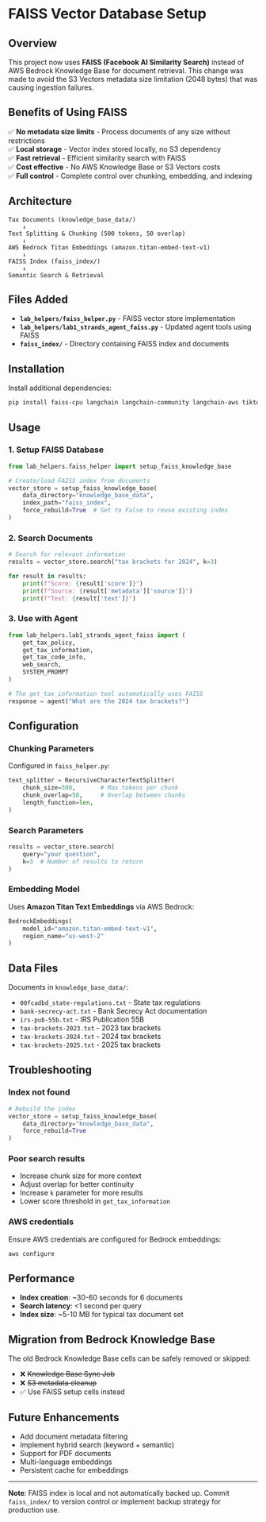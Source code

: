 # FAISS Vector Database Setup

## Overview

This project now uses **FAISS (Facebook AI Similarity Search)** instead of AWS Bedrock Knowledge Base for document retrieval. This change was made to avoid the S3 Vectors metadata size limitation (2048 bytes) that was causing ingestion failures.

## Benefits of Using FAISS

✅ **No metadata size limits** - Process documents of any size without restrictions  
✅ **Local storage** - Vector index stored locally, no S3 dependency  
✅ **Fast retrieval** - Efficient similarity search with FAISS  
✅ **Cost effective** - No AWS Knowledge Base or S3 Vectors costs  
✅ **Full control** - Complete control over chunking, embedding, and indexing  

## Architecture

```
Tax Documents (knowledge_base_data/)
    ↓
Text Splitting & Chunking (500 tokens, 50 overlap)
    ↓
AWS Bedrock Titan Embeddings (amazon.titan-embed-text-v1)
    ↓
FAISS Index (faiss_index/)
    ↓
Semantic Search & Retrieval
```

## Files Added

- **`lab_helpers/faiss_helper.py`** - FAISS vector store implementation
- **`lab_helpers/lab1_strands_agent_faiss.py`** - Updated agent tools using FAISS
- **`faiss_index/`** - Directory containing FAISS index and documents

## Installation

Install additional dependencies:

```bash
pip install faiss-cpu langchain langchain-community langchain-aws tiktoken
```

## Usage

### 1. Setup FAISS Database

```python
from lab_helpers.faiss_helper import setup_faiss_knowledge_base

# Create/load FAISS index from documents
vector_store = setup_faiss_knowledge_base(
    data_directory="knowledge_base_data",
    index_path="faiss_index",
    force_rebuild=True  # Set to False to reuse existing index
)
```

### 2. Search Documents

```python
# Search for relevant information
results = vector_store.search("tax brackets for 2024", k=3)

for result in results:
    print(f"Score: {result['score']}")
    print(f"Source: {result['metadata']['source']}")
    print(f"Text: {result['text']}")
```

### 3. Use with Agent

```python
from lab_helpers.lab1_strands_agent_faiss import (
    get_tax_policy,
    get_tax_information,
    get_tax_code_info,
    web_search,
    SYSTEM_PROMPT
)

# The get_tax_information tool automatically uses FAISS
response = agent("What are the 2024 tax brackets?")
```

## Configuration

### Chunking Parameters

Configured in `faiss_helper.py`:

```python
text_splitter = RecursiveCharacterTextSplitter(
    chunk_size=500,       # Max tokens per chunk
    chunk_overlap=50,     # Overlap between chunks
    length_function=len,
)
```

### Search Parameters

```python
results = vector_store.search(
    query="your question",
    k=3  # Number of results to return
)
```

### Embedding Model

Uses **Amazon Titan Text Embeddings** via AWS Bedrock:

```python
BedrockEmbeddings(
    model_id="amazon.titan-embed-text-v1",
    region_name="us-west-2"
)
```

## Data Files

Documents in `knowledge_base_data/`:

- `00fcadbd_state-regulations.txt` - State tax regulations
- `bank-secrecy-act.txt` - Bank Secrecy Act documentation
- `irs-pub-55b.txt` - IRS Publication 55B
- `tax-brackets-2023.txt` - 2023 tax brackets
- `tax-brackets-2024.txt` - 2024 tax brackets
- `tax-brackets-2025.txt` - 2025 tax brackets

## Troubleshooting

### Index not found

```python
# Rebuild the index
vector_store = setup_faiss_knowledge_base(
    data_directory="knowledge_base_data",
    force_rebuild=True
)
```

### Poor search results

- Increase chunk size for more context
- Adjust overlap for better continuity
- Increase `k` parameter for more results
- Lower score threshold in `get_tax_information`

### AWS credentials

Ensure AWS credentials are configured for Bedrock embeddings:

```bash
aws configure
```

## Performance

- **Index creation**: ~30-60 seconds for 6 documents
- **Search latency**: <1 second per query
- **Index size**: ~5-10 MB for typical tax document set

## Migration from Bedrock Knowledge Base

The old Bedrock Knowledge Base cells can be safely removed or skipped:

- ❌ ~~Knowledge Base Sync Job~~
- ❌ ~~S3 metadata cleanup~~
- ✅ Use FAISS setup cells instead

## Future Enhancements

- Add document metadata filtering
- Implement hybrid search (keyword + semantic)
- Support for PDF documents
- Multi-language embeddings
- Persistent cache for embeddings

---

**Note**: FAISS index is local and not automatically backed up. Commit `faiss_index/` to version control or implement backup strategy for production use.

